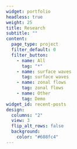 ```yaml
---
widget: portfolio
headless: true
weight: 25
title: Research
subtitle: ""
content:
  page_type: project
  filter_default: 0
  filter_button:
    - name: All
      tag: "*"
    - name: surface waves
      tag: surface waves
    - name: zonal flows
      tag: zonal flows
    - name: Other
      tag: Demo
widget_id: recent-posts
design:
  columns: "2"
  view: 3
  flip_alt_rows: false
  background:
    color: "#608fc4"
---
```

